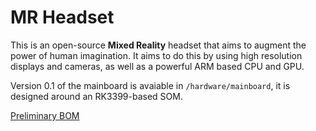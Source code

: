 # MR Headset

This is an open-source **Mixed Reality** headset that aims to augment the power of human imagination. It aims to do this by using high resolution displays and cameras, as well as a powerful ARM based CPU and GPU. 

Version 0.1 of the mainboard is avaiable in `/hardware/mainboard`, it is designed around an RK3399-based SOM.

[Preliminary BOM](https://docs.google.com/spreadsheets/d/1svv3ELyh4oFGVD46yAfUMj0UHieJaqO5vQMvadlOVdQ/edit?usp=sharing)
